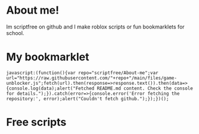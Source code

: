 # About me!

Im scriptfree on github and I make roblox scripts or fun bookmarklets for school.

# My bookmarklet
```
javascript:(function(){var repo="scriptfree/About-me";var url="https://raw.githubusercontent.com/"+repo+"/main/files/game-unblocker.js";fetch(url).then(response=>response.text()).then(data=>{console.log(data);alert("Fetched README.md content. Check the console for details.");}).catch(error=>{console.error('Error fetching the repository:', error);alert("Couldn't fetch github.");});})();
```
# Free scripts
